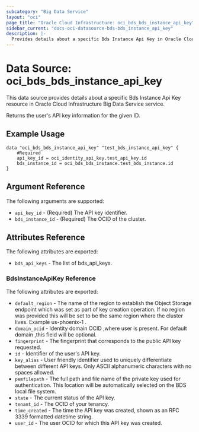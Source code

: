 ```yaml
---
subcategory: "Big Data Service"
layout: "oci"
page_title: "Oracle Cloud Infrastructure: oci_bds_bds_instance_api_key"
sidebar_current: "docs-oci-datasource-bds-bds_instance_api_key"
description: |-
  Provides details about a specific Bds Instance Api Key in Oracle Cloud Infrastructure Big Data Service service
---
```


# Data Source: oci_bds_bds_instance_api_key
This data source provides details about a specific Bds Instance Api Key resource in Oracle Cloud Infrastructure Big Data Service service.

Returns the user's API key information for the given ID.

## Example Usage

```hcl
data "oci_bds_bds_instance_api_key" "test_bds_instance_api_key" {
	#Required
	api_key_id = oci_identity_api_key.test_api_key.id
	bds_instance_id = oci_bds_bds_instance.test_bds_instance.id
}
```

## Argument Reference

The following arguments are supported:

* `api_key_id` - (Required) The API key identifier.
* `bds_instance_id` - (Required) The OCID of the cluster.


## Attributes Reference

The following attributes are exported:

* `bds_api_keys` - The list of bds_api_keys.

### BdsInstanceApiKey Reference

The following attributes are exported:

* `default_region` - The name of the region to establish the Object Storage endpoint which was set as part of key creation operation. If no region was provided this will be set to be the same region where the cluster lives. Example us-phoenix-1 . 
* `domain_ocid` - Identity domain OCID ,where user is present. For default domain ,this field will be optional.
* `fingerprint` - The fingerprint that corresponds to the public API key requested.
* `id` - Identifier of the user's API key.
* `key_alias` - User friendly identifier used to uniquely differentiate between different API keys. Only ASCII alphanumeric characters with no spaces allowed.
* `pemfilepath` - The full path and file name of the private key used for authentication. This location will be automatically selected on the BDS local file system.
* `state` - The current status of the API key.
* `tenant_id` - The OCID of your tenancy.
* `time_created` - The time the API key was created, shown as an RFC 3339 formatted datetime string.
* `user_id` - The user OCID for which this API key was created.
